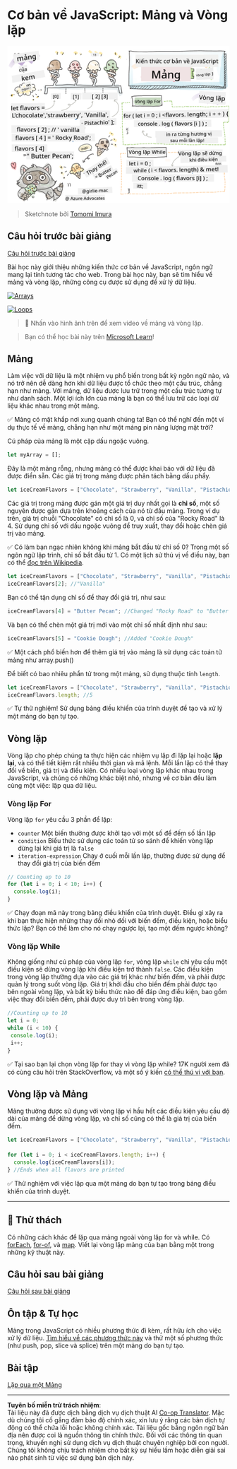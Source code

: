 <!--
CO_OP_TRANSLATOR_METADATA:
{
  "original_hash": "3f7f87871312cf6cc12662da7d973182",
  "translation_date": "2025-08-27T22:52:01+00:00",
  "source_file": "2-js-basics/4-arrays-loops/README.md",
  "language_code": "vi"
}
-->
# Cơ bản về JavaScript: Mảng và Vòng lặp

![JavaScript Basics - Arrays](../../../../translated_images/webdev101-js-arrays.439d7528b8a294558d0e4302e448d193f8ad7495cc407539cc81f1afe904b470.vi.png)
> Sketchnote bởi [Tomomi Imura](https://twitter.com/girlie_mac)

## Câu hỏi trước bài giảng
[Câu hỏi trước bài giảng](https://ff-quizzes.netlify.app/web/quiz/13)

Bài học này giới thiệu những kiến thức cơ bản về JavaScript, ngôn ngữ mang lại tính tương tác cho web. Trong bài học này, bạn sẽ tìm hiểu về mảng và vòng lặp, những công cụ được sử dụng để xử lý dữ liệu.

[![Arrays](https://img.youtube.com/vi/1U4qTyq02Xw/0.jpg)](https://youtube.com/watch?v=1U4qTyq02Xw "Arrays")

[![Loops](https://img.youtube.com/vi/Eeh7pxtTZ3k/0.jpg)](https://www.youtube.com/watch?v=Eeh7pxtTZ3k "Loops")

> 🎥 Nhấn vào hình ảnh trên để xem video về mảng và vòng lặp.

> Bạn có thể học bài này trên [Microsoft Learn](https://docs.microsoft.com/learn/modules/web-development-101-arrays/?WT.mc_id=academic-77807-sagibbon)!

## Mảng

Làm việc với dữ liệu là một nhiệm vụ phổ biến trong bất kỳ ngôn ngữ nào, và nó trở nên dễ dàng hơn khi dữ liệu được tổ chức theo một cấu trúc, chẳng hạn như mảng. Với mảng, dữ liệu được lưu trữ trong một cấu trúc tương tự như danh sách. Một lợi ích lớn của mảng là bạn có thể lưu trữ các loại dữ liệu khác nhau trong một mảng.

✅ Mảng có mặt khắp nơi xung quanh chúng ta! Bạn có thể nghĩ đến một ví dụ thực tế về mảng, chẳng hạn như một mảng pin năng lượng mặt trời?

Cú pháp của mảng là một cặp dấu ngoặc vuông.

```javascript
let myArray = [];
```

Đây là một mảng rỗng, nhưng mảng có thể được khai báo với dữ liệu đã được điền sẵn. Các giá trị trong mảng được phân tách bằng dấu phẩy.

```javascript
let iceCreamFlavors = ["Chocolate", "Strawberry", "Vanilla", "Pistachio", "Rocky Road"];
```

Các giá trị trong mảng được gán một giá trị duy nhất gọi là **chỉ số**, một số nguyên được gán dựa trên khoảng cách của nó từ đầu mảng. Trong ví dụ trên, giá trị chuỗi "Chocolate" có chỉ số là 0, và chỉ số của "Rocky Road" là 4. Sử dụng chỉ số với dấu ngoặc vuông để truy xuất, thay đổi hoặc chèn giá trị vào mảng.

✅ Có làm bạn ngạc nhiên không khi mảng bắt đầu từ chỉ số 0? Trong một số ngôn ngữ lập trình, chỉ số bắt đầu từ 1. Có một lịch sử thú vị về điều này, bạn có thể [đọc trên Wikipedia](https://en.wikipedia.org/wiki/Zero-based_numbering).

```javascript
let iceCreamFlavors = ["Chocolate", "Strawberry", "Vanilla", "Pistachio", "Rocky Road"];
iceCreamFlavors[2]; //"Vanilla"
```

Bạn có thể tận dụng chỉ số để thay đổi giá trị, như sau:

```javascript
iceCreamFlavors[4] = "Butter Pecan"; //Changed "Rocky Road" to "Butter Pecan"
```

Và bạn có thể chèn một giá trị mới vào một chỉ số nhất định như sau:

```javascript
iceCreamFlavors[5] = "Cookie Dough"; //Added "Cookie Dough"
```

✅ Một cách phổ biến hơn để thêm giá trị vào mảng là sử dụng các toán tử mảng như array.push()

Để biết có bao nhiêu phần tử trong một mảng, sử dụng thuộc tính `length`.

```javascript
let iceCreamFlavors = ["Chocolate", "Strawberry", "Vanilla", "Pistachio", "Rocky Road"];
iceCreamFlavors.length; //5
```

✅ Tự thử nghiệm! Sử dụng bảng điều khiển của trình duyệt để tạo và xử lý một mảng do bạn tự tạo.

## Vòng lặp

Vòng lặp cho phép chúng ta thực hiện các nhiệm vụ lặp đi lặp lại hoặc **lặp lại**, và có thể tiết kiệm rất nhiều thời gian và mã lệnh. Mỗi lần lặp có thể thay đổi về biến, giá trị và điều kiện. Có nhiều loại vòng lặp khác nhau trong JavaScript, và chúng có những khác biệt nhỏ, nhưng về cơ bản đều làm cùng một việc: lặp qua dữ liệu.

### Vòng lặp For

Vòng lặp `for` yêu cầu 3 phần để lặp:
- `counter` Một biến thường được khởi tạo với một số để đếm số lần lặp
- `condition` Biểu thức sử dụng các toán tử so sánh để khiến vòng lặp dừng lại khi giá trị là `false`
- `iteration-expression` Chạy ở cuối mỗi lần lặp, thường được sử dụng để thay đổi giá trị của biến đếm
  
```javascript
// Counting up to 10
for (let i = 0; i < 10; i++) {
  console.log(i);
}
```

✅ Chạy đoạn mã này trong bảng điều khiển của trình duyệt. Điều gì xảy ra khi bạn thực hiện những thay đổi nhỏ đối với biến đếm, điều kiện, hoặc biểu thức lặp? Bạn có thể làm cho nó chạy ngược lại, tạo một đếm ngược không?

### Vòng lặp While

Không giống như cú pháp của vòng lặp `for`, vòng lặp `while` chỉ yêu cầu một điều kiện sẽ dừng vòng lặp khi điều kiện trở thành `false`. Các điều kiện trong vòng lặp thường dựa vào các giá trị khác như biến đếm, và phải được quản lý trong suốt vòng lặp. Giá trị khởi đầu cho biến đếm phải được tạo bên ngoài vòng lặp, và bất kỳ biểu thức nào để đáp ứng điều kiện, bao gồm việc thay đổi biến đếm, phải được duy trì bên trong vòng lặp.

```javascript
//Counting up to 10
let i = 0;
while (i < 10) {
 console.log(i);
 i++;
}
```

✅ Tại sao bạn lại chọn vòng lặp for thay vì vòng lặp while? 17K người xem đã có cùng câu hỏi trên StackOverflow, và một số ý kiến [có thể thú vị với bạn](https://stackoverflow.com/questions/39969145/while-loops-vs-for-loops-in-javascript).

## Vòng lặp và Mảng

Mảng thường được sử dụng với vòng lặp vì hầu hết các điều kiện yêu cầu độ dài của mảng để dừng vòng lặp, và chỉ số cũng có thể là giá trị của biến đếm.

```javascript
let iceCreamFlavors = ["Chocolate", "Strawberry", "Vanilla", "Pistachio", "Rocky Road"];

for (let i = 0; i < iceCreamFlavors.length; i++) {
  console.log(iceCreamFlavors[i]);
} //Ends when all flavors are printed
```

✅ Thử nghiệm với việc lặp qua một mảng do bạn tự tạo trong bảng điều khiển của trình duyệt. 

---

## 🚀 Thử thách

Có những cách khác để lặp qua mảng ngoài vòng lặp for và while. Có [forEach](https://developer.mozilla.org/docs/Web/JavaScript/Reference/Global_Objects/Array/forEach), [for-of](https://developer.mozilla.org/docs/Web/JavaScript/Reference/Statements/for...of), và [map](https://developer.mozilla.org/docs/Web/JavaScript/Reference/Global_Objects/Array/map). Viết lại vòng lặp mảng của bạn bằng một trong những kỹ thuật này.

## Câu hỏi sau bài giảng
[Câu hỏi sau bài giảng](https://ff-quizzes.netlify.app/web/quiz/14)

## Ôn tập & Tự học

Mảng trong JavaScript có nhiều phương thức đi kèm, rất hữu ích cho việc xử lý dữ liệu. [Tìm hiểu về các phương thức này](https://developer.mozilla.org/docs/Web/JavaScript/Reference/Global_Objects/Array) và thử một số phương thức (như push, pop, slice và splice) trên một mảng do bạn tự tạo.

## Bài tập

[Lặp qua một Mảng](assignment.md)

---

**Tuyên bố miễn trừ trách nhiệm**:  
Tài liệu này đã được dịch bằng dịch vụ dịch thuật AI [Co-op Translator](https://github.com/Azure/co-op-translator). Mặc dù chúng tôi cố gắng đảm bảo độ chính xác, xin lưu ý rằng các bản dịch tự động có thể chứa lỗi hoặc không chính xác. Tài liệu gốc bằng ngôn ngữ bản địa nên được coi là nguồn thông tin chính thức. Đối với các thông tin quan trọng, khuyến nghị sử dụng dịch vụ dịch thuật chuyên nghiệp bởi con người. Chúng tôi không chịu trách nhiệm cho bất kỳ sự hiểu lầm hoặc diễn giải sai nào phát sinh từ việc sử dụng bản dịch này.